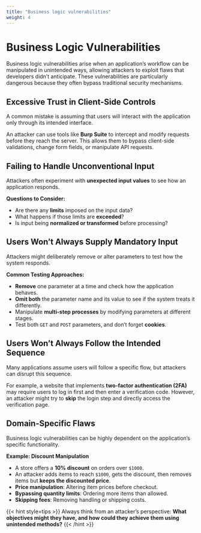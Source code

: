 ```yaml
---
title: "Business logic vulnerabilities"
weight: 4
---
```


# Business Logic Vulnerabilities

Business logic vulnerabilities arise when an application’s workflow can be manipulated in unintended ways, allowing attackers to exploit flaws that developers didn’t anticipate. These vulnerabilities are particularly dangerous because they often bypass traditional security mechanisms.

## Excessive Trust in Client-Side Controls

A common mistake is assuming that users will interact with the application only through its intended interface.


An attacker can use tools like **Burp Suite** to intercept and modify requests before they reach the server. This allows them to bypass client-side validations, change form fields, or manipulate API requests.

## Failing to Handle Unconventional Input

Attackers often experiment with **unexpected input values** to see how an application responds.

**Questions to Consider:**
- Are there any **limits** imposed on the input data?
- What happens if those limits are **exceeded**?
- Is input being **normalized or transformed** before processing?



## Users Won’t Always Supply Mandatory Input

Attackers might deliberately remove or alter parameters to test how the system responds.

**Common Testing Approaches:**
- **Remove** one parameter at a time and check how the application behaves.
- **Omit both** the parameter name and its value to see if the system treats it differently.
- Manipulate **multi-step processes** by modifying parameters at different stages.
- Test both `GET` and `POST` parameters, and don’t forget **cookies**.


## Users Won’t Always Follow the Intended Sequence

Many applications assume users will follow a specific flow, but attackers can disrupt this sequence.

For example, a website that implements **two-factor authentication (2FA)** may require users to log in first and then enter a verification code. However, an attacker might try to **skip** the login step and directly access the verification page.


## Domain-Specific Flaws

Business logic vulnerabilities can be highly dependent on the application’s specific functionality.

**Example: Discount Manipulation**
- A store offers a **10% discount** on orders over `$1000`.
- An attacker adds items to reach `$1000`, gets the discount, then removes items but **keeps the discounted price**.
- **Price manipulation**: Altering item prices before checkout.
- **Bypassing quantity limits**: Ordering more items than allowed.
- **Skipping fees**: Removing handling or shipping costs.

{{< hint style=tips >}}
Always think from an attacker’s perspective: **What objectives might they have, and how could they achieve them using unintended methods?**
{{< /hint >}}
